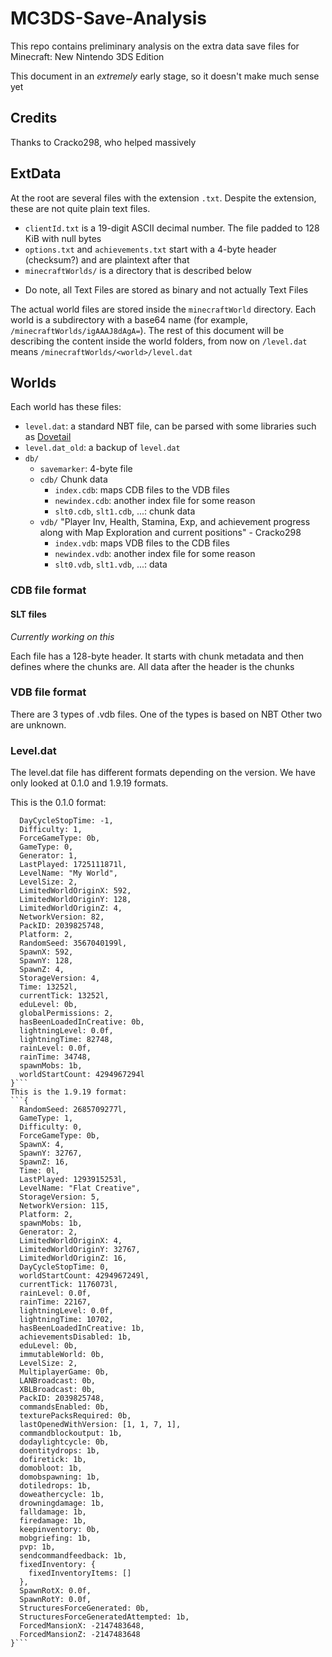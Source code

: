# MC3DS-Save-Analysis

This repo contains preliminary analysis on the extra data save files for Minecraft: New Nintendo 3DS Edition

This document in an *extremely* early stage, so it doesn't make much sense yet

## Credits

Thanks to Cracko298, who helped massively

## ExtData

At the root are several files with the extension `.txt`.  Despite the extension, these are not quite plain text files.

* `clientId.txt` is a 19-digit ASCII decimal number.  The file padded to 128 KiB with null bytes
* `options.txt` and `achievements.txt` start with a 4-byte header (checksum?) and are plaintext after that
* `minecraftWorlds/` is a directory that is described below

- Do note, all Text Files are stored as binary and not actually Text Files

The actual world files are stored inside the `minecraftWorld` directory.  Each world is a subdirectory with a base64 name (for example, `/minecraftWorlds/igAAAJ8dAgA=`).  The rest of this document will be describing the content inside the world folders, from now on `/level.dat` means `/minecraftWorlds/<world>/level.dat`

## Worlds

Each world has these files:

* `level.dat`: a standard NBT file, can be parsed with some libraries such as [Dovetail](https://offroaders123.github.io/Dovetail/)
* `level.dat_old`: a backup of `level.dat`
* `db/`
  * `savemarker`: 4-byte file
  * `cdb/`
    Chunk data
    * `index.cdb`: maps CDB files to the VDB files
    * `newindex.cdb`: another index file for some reason
    * `slt0.cdb`, `slt1.cdb`, ...: chunk data
  * `vdb/`
    "Player Inv, Health, Stamina, Exp, and achievement progress along with Map Exploration and current positions" - Cracko298
    * `index.vdb`: maps VDB files to the CDB files
    * `newindex.vdb`: another index file for some reason
    * `slt0.vdb`, `slt1.vdb`, ...: data

### CDB file format

#### SLT files

*Currently working on this*

Each file has a 128-byte header.
It starts with chunk metadata and then defines where the chunks are.
All data after the header is the chunks

### VDB file format
There are 3 types of .vdb files.
One of the types is based on NBT
Other two are unknown.

### Level.dat
The level.dat file has different formats depending on the version.
We have only looked at 0.1.0 and 1.9.19 formats.

This is the 0.1.0 format:
```{
  DayCycleStopTime: -1,
  Difficulty: 1,
  ForceGameType: 0b,
  GameType: 0,
  Generator: 1,
  LastPlayed: 1725111871l,
  LevelName: "My World",
  LevelSize: 2,
  LimitedWorldOriginX: 592,
  LimitedWorldOriginY: 128,
  LimitedWorldOriginZ: 4,
  NetworkVersion: 82,
  PackID: 2039825748,
  Platform: 2,
  RandomSeed: 3567040199l,
  SpawnX: 592,
  SpawnY: 128,
  SpawnZ: 4,
  StorageVersion: 4,
  Time: 13252l,
  currentTick: 13252l,
  eduLevel: 0b,
  globalPermissions: 2,
  hasBeenLoadedInCreative: 0b,
  lightningLevel: 0.0f,
  lightningTime: 82748,
  rainLevel: 0.0f,
  rainTime: 34748,
  spawnMobs: 1b,
  worldStartCount: 4294967294l
}```
This is the 1.9.19 format:
```{
  RandomSeed: 2685709277l,
  GameType: 1,
  Difficulty: 0,
  ForceGameType: 0b,
  SpawnX: 4,
  SpawnY: 32767,
  SpawnZ: 16,
  Time: 0l,
  LastPlayed: 1293915253l,
  LevelName: "Flat Creative",
  StorageVersion: 5,
  NetworkVersion: 115,
  Platform: 2,
  spawnMobs: 1b,
  Generator: 2,
  LimitedWorldOriginX: 4,
  LimitedWorldOriginY: 32767,
  LimitedWorldOriginZ: 16,
  DayCycleStopTime: 0,
  worldStartCount: 4294967249l,
  currentTick: 1176073l,
  rainLevel: 0.0f,
  rainTime: 22167,
  lightningLevel: 0.0f,
  lightningTime: 10702,
  hasBeenLoadedInCreative: 1b,
  achievementsDisabled: 1b,
  eduLevel: 0b,
  immutableWorld: 0b,
  LevelSize: 2,
  MultiplayerGame: 0b,
  LANBroadcast: 0b,
  XBLBroadcast: 0b,
  PackID: 2039825748,
  commandsEnabled: 0b,
  texturePacksRequired: 0b,
  lastOpenedWithVersion: [1, 1, 7, 1],
  commandblockoutput: 1b,
  dodaylightcycle: 0b,
  doentitydrops: 1b,
  dofiretick: 1b,
  domobloot: 1b,
  domobspawning: 1b,
  dotiledrops: 1b,
  doweathercycle: 1b,
  drowningdamage: 1b,
  falldamage: 1b,
  firedamage: 1b,
  keepinventory: 0b,
  mobgriefing: 1b,
  pvp: 1b,
  sendcommandfeedback: 1b,
  fixedInventory: {
    fixedInventoryItems: []
  },
  SpawnRotX: 0.0f,
  SpawnRotY: 0.0f,
  StructuresForceGenerated: 0b,
  StructuresForceGeneratedAttempted: 1b,
  ForcedMansionX: -2147483648,
  ForcedMansionZ: -2147483648
}```

